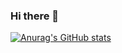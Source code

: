 ### Hi there 👋

<!--
**APRO716/APRO716** is a ✨ _special_ ✨ repository because its `README.md` (this file) appears on your GitHub profile.

Here are some ideas to get you started:

- 🔭 I’m currently working on
- 🌱 I’m currently learning
- 👯 I’m looking to collaborate on
- 🤔 I’m looking for help with
- 💬 Ask me about
- 📫 How to reach me:
- 😄 Pronouns:
- ⚡ Fun fact:
-->

[![Anurag's GitHub stats](https://github-readme-stats.vercel.app/api?username=APRO716&show_icons=true&theme=tokyonight)](https://github.com/anuraghazra/github-readme-stats)
